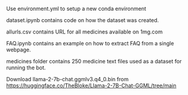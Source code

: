 Use environment.yml to setup a new conda environment

dataset.ipynb contains code on how the dataset was created.

allurls.csv contains URL for all medicines available on 1mg.com

FAQ.ipynb contains an example on how to extract FAQ from a single webpage.

medicines folder contains 250 medicine text files used as a dataset for running the bot. 

Download llama-2-7b-chat.ggmlv3.q4_0.bin from https://huggingface.co/TheBloke/Llama-2-7B-Chat-GGML/tree/main